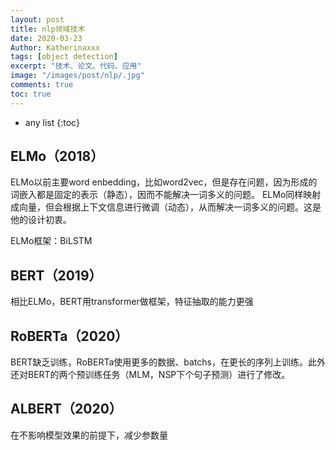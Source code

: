 ```yaml
---
layout: post
title: nlp领域技术
date: 2020-03-23
Author: Katherinaxxx
tags: [object detection]
excerpt: "技术、论文、代码、应用"
image: "/images/post/nlp/.jpg"
comments: true
toc: true
---
```


<head>
    <script src="https://cdn.mathjax.org/mathjax/latest/MathJax.js?config=TeX-AMS-MML_HTMLorMML" type="text/javascript"></script>
    <script type="text/x-mathjax-config">
        MathJax.Hub.Config({
            tex2jax: {
            skipTags: ['script', 'noscript', 'style', 'textarea', 'pre'],
            inlineMath: [['$','$']]
            }
        });
    </script>
</head>

* any list
{:toc}

## ELMo（2018）

ELMo以前主要word enbedding，比如word2vec，但是存在问题，因为形成的词嵌入都是固定的表示（静态），因而不能解决一词多义的问题。
ELMo同样映射成向量，但会根据上下文信息进行微调（动态），从而解决一词多义的问题。这是他的设计初衷。

ELMo框架：BiLSTM

## BERT（2019）

相比ELMo，BERT用transformer做框架，特征抽取的能力更强

## RoBERTa（2020）

BERT缺乏训练，RoBERTa使用更多的数据、batchs，在更长的序列上训练。此外还对BERT的两个预训练任务（MLM，NSP下个句子预测）进行了修改。

## ALBERT（2020）

在不影响模型效果的前提下，减少参数量

